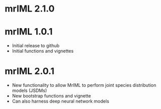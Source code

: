 # mrIML 2.1.0

mrIML 1.0.1
=======================================
* Initial release to github
* Initial functions and vignettes

mrIML 2.0.1
=======================================
* New functionality to allow MrIML to perform joint species distribution models (JSDMs)
* New bootstrap functions and vignette 
* Can also harness deep neural network models
